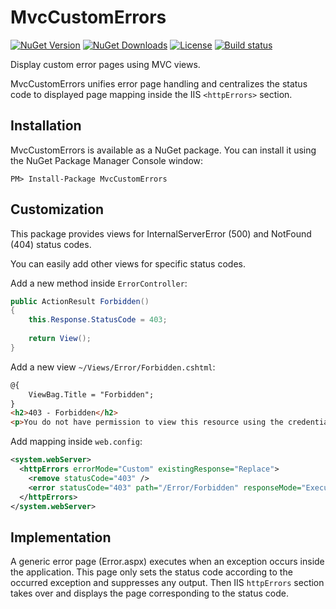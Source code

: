 # MvcCustomErrors

[![NuGet Version](https://img.shields.io/nuget/v/MvcCustomErrors.svg)](https://www.nuget.org/packages/MvcCustomErrors)
[![NuGet Downloads](https://img.shields.io/nuget/dt/MvcCustomErrors.svg)](https://www.nuget.org/packages/MvcCustomErrors)
[![License](https://img.shields.io/badge/license-MIT-blue.svg)](https://raw.githubusercontent.com/mergut/MvcCustomErrors/master/LICENSE)
[![Build status](https://ci.appveyor.com/api/projects/status/0n4p2yapfmd7saf9/branch/master?svg=true)](https://ci.appveyor.com/project/mergut/mvccustomerrors/branch/master)

Display custom error pages using MVC views.

MvcCustomErrors unifies error page handling and centralizes the status code to displayed page mapping inside the IIS `<httpErrors>` section.


## Installation
MvcCustomErrors is available as a NuGet package. You can install it using the NuGet Package Manager Console window:
```
PM> Install-Package MvcCustomErrors
```

## Customization

This package provides views for InternalServerError (500) and NotFound (404) status codes.

You can easily add other views for specific status codes.

Add a new method inside `ErrorController`:
```csharp
public ActionResult Forbidden()
{
    this.Response.StatusCode = 403;
    
    return View();
}
```

Add a new view `~/Views/Error/Forbidden.cshtml`:
```html
@{
    ViewBag.Title = "Forbidden";
}
<h2>403 - Forbidden</h2>
<p>You do not have permission to view this resource using the credentials that you supplied.</p>
```

Add mapping inside `web.config`:
```xml
<system.webServer>
  <httpErrors errorMode="Custom" existingResponse="Replace">
    <remove statusCode="403" />
    <error statusCode="403" path="/Error/Forbidden" responseMode="ExecuteURL" />
  </httpErrors>
</system.webServer>
```


## Implementation

A generic error page (Error.aspx) executes when an exception occurs inside the application.
This page only sets the status code according to the occurred exception and suppresses any output.
Then IIS `httpErrors` section takes over and displays the page corresponding to the status code.
